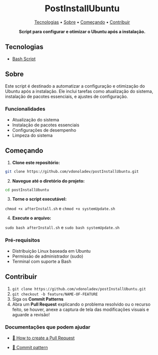 <h1 align="center" style="font-weight: bold;">PostInstallUbuntu</h1>

<p align="center">
  <a href="#tech">Tecnologias</a> • 
  <a href="#about">Sobre</a> •
  <a href="#started">Começando</a> • 
  <a href="#contribute">Contribuir</a>
</p>

<p align="center">
    <b>Script para configurar e otimizar o Ubuntu após a instalação.</b>
</p>

<h2 id="tech">Tecnologias</h2>

- [Bash Script](https://devdocs.io/bash)

<h2 id="about">Sobre</h2>

<p>Este script é destinado a automatizar a configuração e otimização do Ubuntu após a instalação. Ele inclui tarefas como atualização do sistema, instalação de pacotes essenciais, e ajustes de configuração.</p>

<h3>Funcionalidades</h3>

- Atualização do sistema
- Instalação de pacotes essenciais
- Configurações de desempenho
- Limpeza do sistema

<h2 id="started">Começando</h2>

1. **Clone este repositório:**

```bash
git clone https://github.com/vdonoladev/postInstallUbuntu.git
```

2. **Navegue até o diretório do projeto:**

```bash
cd postInstallUbuntu
```

3. **Torne o script executável:**

`chmod +x afterInstall.sh`
e
`chmod +x systemUpdate.sh`

4. **Execute o arquivo:**

`sudo bash afterInstall.sh`
e
`sudo bash systemUpdate.sh`

<h3>Pré-requisitos</h3>

- Distribuição Linux baseada em Ubuntu
- Permissão de administrador (sudo)
- Terminal com suporte a Bash

<h2 id="contribute">Contribuir</h2>

1. `git clone https://github.com/vdonoladev/postInstallUbuntu.git`
2. `git checkout -b feature/NAME-OF-FEATURE`
3. Siga os **Commit Patterns**
4. Abra um **Pull Request** explicando o problema resolvido ou o recurso feito, se houver, anexe a captura de tela das modificações visuais e aguarde a revisão!

<h3>Documentações que podem ajudar</h3>

- [📝 How to create a Pull Request](https://www.atlassian.com/br/git/tutorials/making-a-pull-request)

- [💾 Commit pattern](https://gist.github.com/joshbuchea/6f47e86d2510bce28f8e7f42ae84c716)
